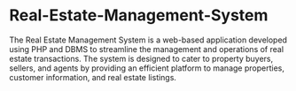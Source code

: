 # Real-Estate-Management-System
The Real Estate Management System is a web-based application developed using PHP and DBMS to streamline the management and operations of real estate transactions. The system is designed to cater to property buyers, sellers, and agents by providing an efficient platform to manage properties, customer information, and real estate listings.
